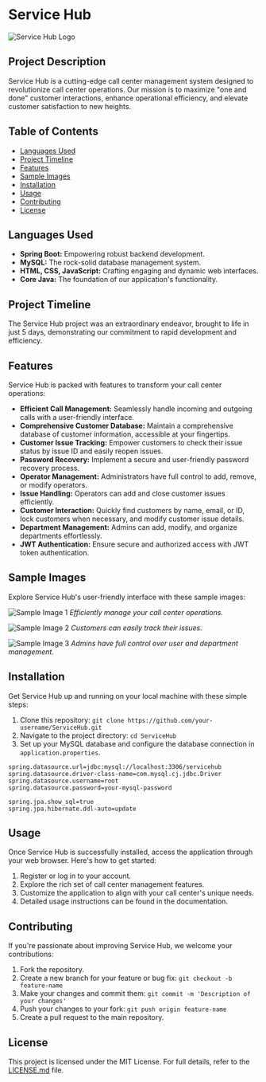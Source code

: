 # Service Hub

![Service Hub Logo](sample_images/service_hub_logo.png)

## Project Description

Service Hub is a cutting-edge call center management system designed to revolutionize call center operations. Our mission is to maximize "one and done" customer interactions, enhance operational efficiency, and elevate customer satisfaction to new heights.

## Table of Contents

- [Languages Used](#languages-used)
- [Project Timeline](#project-timeline)
- [Features](#features)
- [Sample Images](#sample-images)
- [Installation](#installation)
- [Usage](#usage)
- [Contributing](#contributing)
- [License](#license)

## Languages Used

- **Spring Boot:** Empowering robust backend development.
- **MySQL:** The rock-solid database management system.
- **HTML, CSS, JavaScript:** Crafting engaging and dynamic web interfaces.
- **Core Java:** The foundation of our application's functionality.

## Project Timeline

The Service Hub project was an extraordinary endeavor, brought to life in just 5 days, demonstrating our commitment to rapid development and efficiency.

## Features

Service Hub is packed with features to transform your call center operations:

- **Efficient Call Management:** Seamlessly handle incoming and outgoing calls with a user-friendly interface.
- **Comprehensive Customer Database:** Maintain a comprehensive database of customer information, accessible at your fingertips.
- **Customer Issue Tracking:** Empower customers to check their issue status by issue ID and easily reopen issues.
- **Password Recovery:** Implement a secure and user-friendly password recovery process.
- **Operator Management:** Administrators have full control to add, remove, or modify operators.
- **Issue Handling:** Operators can add and close customer issues efficiently.
- **Customer Interaction:** Quickly find customers by name, email, or ID, lock customers when necessary, and modify customer issue details.
- **Department Management:** Admins can add, modify, and organize departments effortlessly.
- **JWT Authentication:** Ensure secure and authorized access with JWT token authentication.

## Sample Images

Explore Service Hub's user-friendly interface with these sample images:

![Sample Image 1](sample_images/sample1.png)
*Efficiently manage your call center operations.*

![Sample Image 2](sample_images/sample2.png)
*Customers can easily track their issues.*

![Sample Image 3](sample_images/sample3.png)
*Admins have full control over user and department management.*

## Installation

Get Service Hub up and running on your local machine with these simple steps:

1. Clone this repository: `git clone https://github.com/your-username/ServiceHub.git`
2. Navigate to the project directory: `cd ServiceHub`
3. Set up your MySQL database and configure the database connection in `application.properties`.

```properties
spring.datasource.url=jdbc:mysql://localhost:3306/servicehub
spring.datasource.driver-class-name=com.mysql.cj.jdbc.Driver
spring.datasource.username=root
spring.datasource.password=your-mysql-password

spring.jpa.show_sql=true
spring.jpa.hibernate.ddl-auto=update
```

## Usage

Once Service Hub is successfully installed, access the application through your web browser. Here's how to get started:

1. Register or log in to your account.
2. Explore the rich set of call center management features.
3. Customize the application to align with your call center's unique needs.
4. Detailed usage instructions can be found in the documentation.

## Contributing

If you're passionate about improving Service Hub, we welcome your contributions:

1. Fork the repository.
2. Create a new branch for your feature or bug fix: `git checkout -b feature-name`
3. Make your changes and commit them: `git commit -m 'Description of your changes'`
4. Push your changes to your fork: `git push origin feature-name`
5. Create a pull request to the main repository.

## License

This project is licensed under the MIT License. For full details, refer to the [LICENSE.md](LICENSE.md) file.
